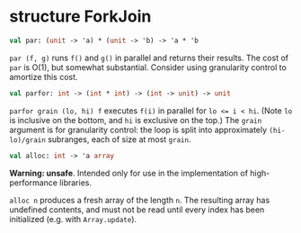 # structure ForkJoin

```sml
val par: (unit -> 'a) * (unit -> 'b) -> 'a * 'b
```

`par (f, g)` runs `f()` and `g()` in parallel and returns
their results. The cost of `par` is O(1), but somewhat
substantial. Consider using granularity control to amortize this cost.


```sml
val parfor: int -> (int * int) -> (int -> unit) -> unit
```

`parfor grain (lo, hi) f` executes `f(i)` in parallel for
`lo <= i < hi`. (Note `lo` is inclusive on the bottom, and `hi` is
exclusive on the top.) The `grain` argument is for granularity control: the
loop is split into approximately `(hi-lo)/grain` subranges, each of
size at most `grain`.

```sml
val alloc: int -> 'a array
```

**Warning: unsafe**. Intended only for use in the implementation
of high-performance libraries.

`alloc n` produces a fresh array of the length `n`. The resulting array
has undefined contents, and must not be read until every index has been
initialized (e.g. with `Array.update`).
